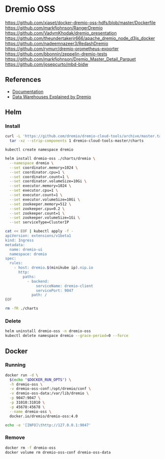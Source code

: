 # Dremio OSS

https://github.com/xiaset/docker-dremio-oss-hdfs/blob/master/Dockerfile
https://github.com/markfjohnson/RangerDremio
https://github.com/VadymKhodak/dremio_presentation
https://github.com/theundertakerjr666/apache_dremio_node_d3js_docker
https://github.com/nadeemnazeer3/RedashDremio
https://github.com/rymurr/dremio-prometheus-exporter
https://github.com/bbonnin/zeppelin-dremio-tests
https://github.com/markfjohnson/Dremio_Master_Detail_Parquet
https://github.com/josepcurto/mbd-bidw

## References

- [Documentation](https://docs.dremio.com/)
- [Data Warehouses Explained by Dremio](https://www.dremio.com/what-is-a-data-warehouse/)

## Helm

### Install

```sh
curl -L 'https://github.com/dremio/dremio-cloud-tools/archive/master.tar.gz' | \
  tar -xz --strip-components 1 dremio-cloud-tools-master/charts
```

```sh
kubectl create namespace dremio
```

```sh
helm install dremio-oss ./charts/dremio \
  --namespace dremio \
  --set coordinator.memory=1024 \
  --set coordinator.cpu=1 \
  --set coordinator.count=1 \
  --set coordinator.volumeSize=10Gi \
  --set executor.memory=1024 \
  --set executor.cpu=1 \
  --set executor.count=1 \
  --set executor.volumeSize=10Gi \
  --set zookeeper.memory=512 \
  --set zookeeper.cpu=0.2 \
  --set zookeeper.count=1 \
  --set zookeeper.volumeSize=1Gi \
  --set serviceType=ClusterIP
```

```sh
cat << EOF | kubectl apply -f -
apiVersion: extensions/v1beta1
kind: Ingress
metadata:
  name: dremio-ui
  namespace: dremio
spec:
  rules:
    - host: dremio.$(minikube ip).nip.io
      http:
        paths:
          - backend:
              serviceName: dremio-client
              servicePort: 9047
            path: /
EOF
```

```sh
rm -fR ./charts
```

### Delete

```sh
helm uninstall dremio-oss -n dremio-oss
kubectl delete namespace dremio --grace-period=0 --force
```

## Docker

### Running

```sh
docker run -d \
  $(echo "$DOCKER_RUN_OPTS") \
  -h dremio-oss \
  -v dremio-oss-conf:/opt/dremio/conf \
  -v dremio-oss-data:/var/lib/dremio \
  -p 9047:9047 \
  -p 31010:31010 \
  -p 45678:45678 \
  --name dremio-oss \
  docker.io/dremio/dremio-oss:4.0
```

```sh
echo -e '[INFO]\thttp://127.0.0.1:9047'
```

### Remove

```sh
docker rm -f dremio-oss
docker volume rm dremio-oss-conf dremio-oss-data
```
